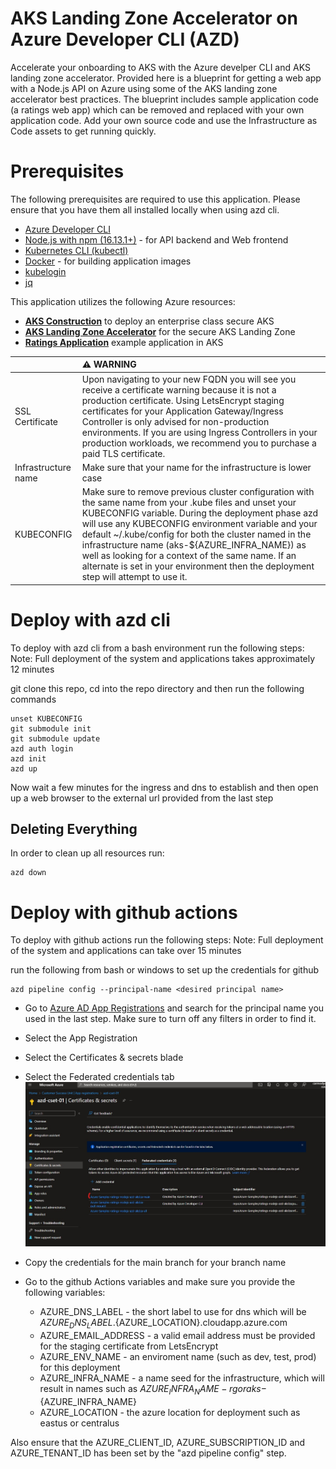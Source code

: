 # AKS Landing Zone Accelerator on Azure Developer CLI (AZD)
Accelerate your onboarding to AKS with the Azure develper CLI and AKS landing zone accelerator. Provided here is a blueprint for getting a web app with a Node.js API on Azure using some of the AKS landing zone accelerator best practices. The blueprint includes sample application code (a ratings web app) which can be removed and replaced with your own application code. Add your own source code and use the Infrastructure as Code assets to get running quickly.

# Prerequisites
The following prerequisites are required to use this application. Please ensure that you have them all installed locally when using azd cli.
- [Azure Developer CLI](https://aka.ms/azd-install)
- [Node.js with npm (16.13.1+)](https://nodejs.org/) - for API backend and Web frontend
- [Kubernetes CLI (kubectl)](https://kubernetes.io/docs/tasks/tools/)
- [Docker](https://docs.docker.com/desktop/) - for building application images
- [kubelogin](https://github.com/Azure/kubelogin)
- [jq](https://jqlang.github.io/jq/download/)

This application utilizes the following Azure resources:

- [**AKS Construction**](https://github.com/Azure/AKS-Construction) to deploy an enterprise class secure AKS 
- [**AKS Landing Zone Accelerator**](https://github.com/Azure/AKS-Landing-Zone-Accelerator) for the secure AKS Landing Zone
- [**Ratings Application**](https://github.com/MicrosoftDocs/mslearn-aks-workshop-ratings-api) example application in AKS



| |⚠️ WARNING |
|:----|:---|
| SSL Certificate | Upon navigating to your new FQDN you will see you receive a certificate warning because it is not a production certificate. Using LetsEncrypt staging certificates for your Application Gateway/Ingress Controller is only advised for non-production environments. If you are using Ingress Controllers in your production workloads, we recommend you to purchase a paid TLS certificate. |
| Infrastructure name| Make sure that your name for the infrastructure is lower case  |
| KUBECONFIG | Make sure to remove previous cluster configuration with the same name from your .kube files and unset your KUBECONFIG variable.  During the deployment phase azd will use any KUBECONFIG environment variable and your default ~/.kube/config for both the cluster named in the infrastructure name (aks-${AZURE_INFRA_NAME}) as well as looking for a context of the same name.  If an alternate is set in your environment then the deployment step will attempt to use it.|


# Deploy with azd cli
To deploy with azd cli from a bash environment run the following steps:
Note: Full deployment of the system and applications takes approximately 12 minutes

git clone this repo, cd into the repo directory and then run the following commands
```
unset KUBECONFIG
git submodule init 
git submodule update
azd auth login
azd init
azd up
```

Now wait a few minutes for the ingress and dns to establish and then open up a web browser to the external url provided from the last step

## Deleting Everything
In order to clean up all resources run:
```
azd down
```



# Deploy with github actions
To deploy with github actions run the following steps:
Note: Full deployment of the system and applications can take over 15 minutes

run the following from bash or windows to set up the credentials for github
```
azd pipeline config --principal-name <desired principal name>
```
* Go to [Azure AD App Registrations](https://portal.azure.com/#view/Microsoft_AAD_IAM/ActiveDirectoryMenuBlade/~/RegisteredApps) and search for the principal name you used in the last step.  Make sure to turn off any filters in order to find it.
* Select the App Registration 
* Select the Certificates & secrets blade
* Select the Federated credentials tab
![AppReg](assets/AADAppRegUpdate.jpg)
* Copy the credentials for the main branch for your branch name

* Go to the github Actions variables and make sure you provide the following variables:
    * AZURE_DNS_LABEL - the short label to use for dns which will be ${AZURE_DNS_LABEL}.${AZURE_LOCATION}.cloudapp.azure.com
    * AZURE_EMAIL_ADDRESS - a valid email address must be provided for the staging certificate from LetsEncrypt
    * AZURE_ENV_NAME - an enviroment name (such as dev, test, prod) for this deployment
    * AZURE_INFRA_NAME - a name seed for the infrastructure, which will result in names such as ${AZURE_INFRA_NAME}-rg or aks-${AZURE_INFRA_NAME}
    * AZURE_LOCATION - the azure location for deployment such as eastus or centralus

Also ensure that the AZURE_CLIENT_ID, AZURE_SUBSCRIPTION_ID and AZURE_TENANT_ID has been set by the "azd pipeline config" step.


